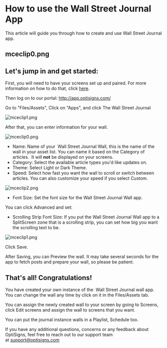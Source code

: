 # How to use the Wall Street Journal App

This article will guide you through how to create and use Wall Street Journal app.

## **mceclip0.png**

## **Let's jump in and get started:**

First, you will need to have your screens set up and paired. For more information on how to do that, click [here](https://www.optisigns.com/blog/how-to-set-up-digital-signs-with-optisigns-and-amazon-fire-tv).

Then log on to our portal: <http://app.optisigns.com/>

Go to "Files/Assets", Click on "Apps", and click The Wall Street Journal

![mceclip1.png](https://support.optisigns.com/hc/article_attachments/1500019182322)

After that, you can enter information for your wall.

![mceclip0.png](https://support.optisigns.com/hc/article_attachments/1500019182302)

* Name: Name of your  Wall Street Journal Wall, this is the name of the wall in your asset list. You can name it based on the Category of articles.  It will **not** be displayed on your screens.
* Category: Select the available article types you'd like updates on.
* Theme: Select Light or Dark Theme.
* Speed: Select how fast you want the wall to scroll or switch between articles. You can also customize your speed if you select Custom.

![mceclip2.png](https://support.optisigns.com/hc/article_attachments/26483693399699)

* Font Size: Set the font size for the Wall Street Journal Wall app.

You can click Advanced and set:

* Scrolling Strip Font Size: If you put the Wall Street Journal Wall app to a SplitScreen zone that is a scrolling strip, you can set how big you want the scrolling text to be.

![mceclip1.png](https://support.optisigns.com/hc/article_attachments/26483693405075)

Click Save.

After Saving, you can Preview the wall. It may take several seconds for the app to fetch posts and prepare your wall, so please be patient.

## **That's all! Congratulations!**

You have created your own instance of the  Wall Street Journal wall app.  
You can change the wall any time by click on it in the Files/Assets tab.

You can assign the newly created wall to your screen by going to Screens, click Edit screens and assign the wall to screens that you want.

You can put the journal instance walls in a Playlist, Schedule too.

If you have any additional questions, concerns or any feedback about OptiSigns, feel free to reach out to our support team at [support@optisigns.com](mailto:support@optisigns.com)